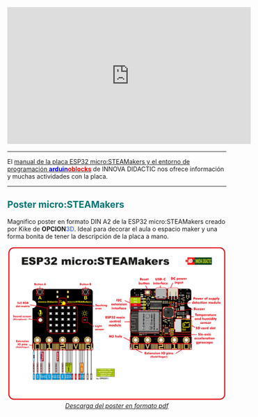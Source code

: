<center>

<iframe width="560" height="315" src="https://www.youtube.com/embed/bdYHTYoldFQ?si=cUAIR1Mq7hHIeZ6C" title="YouTube video player" frameborder="0" allow="accelerometer; autoplay; clipboard-write; encrypted-media; gyroscope; picture-in-picture; web-share" referrerpolicy="strict-origin-when-cross-origin" allowfullscreen></iframe>

</center>

<hr size="2px" color="cian" />

El [manual de la placa ESP32 micro:STEAMakers y el entorno de programación <b><FONT COLOR=#0000FF>arduin</font><FONT COLOR=#FF0000>oblocks</font></b>](https://www.dropbox.com/scl/fi/25ntls7xhvou5oyidylwb/Manual-ESP32-micro_STEAMakers.pdf?rlkey=vsa2hkyuduwawrbpbfuhxcycx&e=1&dl=0) de INNOVA DIDACTIC nos ofrece información y muchas actividades con la placa.

<hr size="2px" color="cian"/>

## <FONT COLOR=#007575>**Poster micro:STEAMakers**</font>
Magnifico poster en formato DIN A2 de la ESP32 micro:STEAMakers creado por Kike de <b>OPCION<font color=#5a82ff>3D</font></b>. Ideal para decorar el aula o espacio maker y una forma bonita de tener la descripción de la placa a mano.

<center>

![Poster en formato DIN A2 de la ESP32 micro:STEAMakers](../img/poster.png)  
*[Descarga del poster en formato pdf](../presenta/ESP32microSTEAMakers_DIN_A2.pdf)*

</center>
